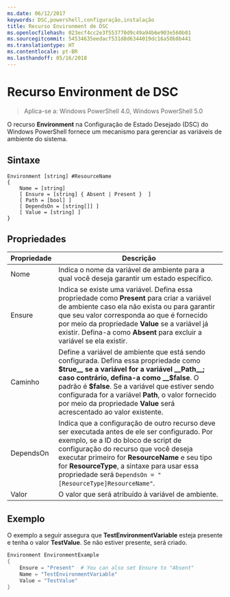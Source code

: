 ```yaml
---
ms.date: 06/12/2017
keywords: DSC,powershell,configuração,instalação
title: Recurso Environment de DSC
ms.openlocfilehash: 023ecf4cc2e3f553770d9c49a94b6e903e560b01
ms.sourcegitcommit: 54534635eedacf531d8d6344019dc16a50b8b441
ms.translationtype: HT
ms.contentlocale: pt-BR
ms.lasthandoff: 05/16/2018
---
```

# <a name="dsc-environment-resource"></a>Recurso Environment de DSC

> Aplica-se a: Windows PowerShell 4.0, Windows PowerShell 5.0

O recurso __Environment__ na Configuração de Estado Desejado (DSC) do Windows PowerShell fornece um mecanismo para gerenciar as variáveis de ambiente do sistema.

## <a name="syntax"></a>Sintaxe
``` mof
Environment [string] #ResourceName
{
    Name = [string]
    [ Ensure = [string] { Absent | Present }  ]
    [ Path = [bool] ]
    [ DependsOn = [string[]] ]
    [ Value = [string] ]
}
```

## <a name="properties"></a>Propriedades

|  Propriedade  |  Descrição   |
|---|---|
| Nome| Indica o nome da variável de ambiente para a qual você deseja garantir um estado específico.|
| Ensure| Indica se existe uma variável. Defina essa propriedade como __Present__ para criar a variável de ambiente caso ela não exista ou para garantir que seu valor corresponda ao que é fornecido por meio da propriedade __Value__ se a variável já existir. Defina-a como __Absent__ para excluir a variável se ela existir.|
| Caminho| Define a variável de ambiente que está sendo configurada. Defina essa propriedade como __$true__ se a variável for a variável __Path__; caso contrário, defina-a como __$false__. O padrão é __$false__. Se a variável que estiver sendo configurada for a variável __Path__, o valor fornecido por meio da propriedade __Value__ será acrescentado ao valor existente.|
| DependsOn | Indica que a configuração de outro recurso deve ser executada antes de ele ser configurado. Por exemplo, se a ID do bloco de script de configuração do recurso que você deseja executar primeiro for __ResourceName__ e seu tipo for __ResourceType__, a sintaxe para usar essa propriedade será `DependsOn = "[ResourceType]ResourceName"`.|
| Valor| O valor que será atribuído à variável de ambiente.|

## <a name="example"></a>Exemplo

O exemplo a seguir assegura que __TestEnvironmentVariable__ esteja presente e tenha o valor __TestValue__. Se não estiver presente, será criado.

```powershell
Environment EnvironmentExample
{
    Ensure = "Present"  # You can also set Ensure to "Absent"
    Name = "TestEnvironmentVariable"
    Value = "TestValue"
}
```
